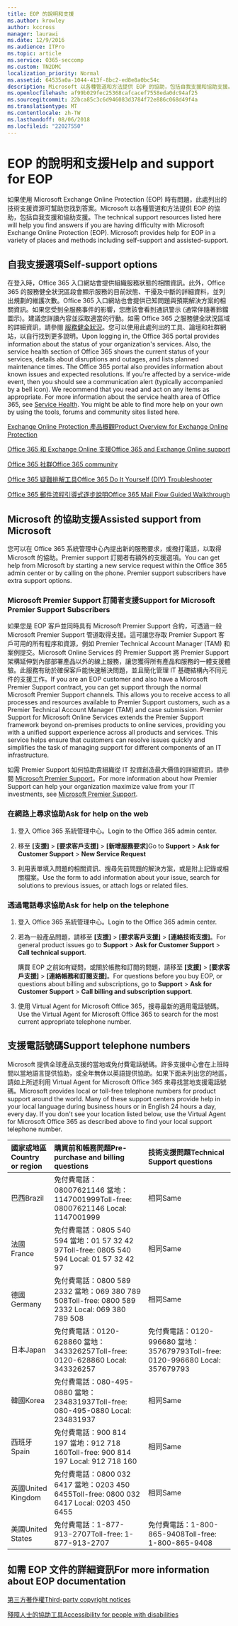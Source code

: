 ```yaml
---
title: EOP 的說明和支援
ms.author: krowley
author: kccross
manager: laurawi
ms.date: 12/9/2016
ms.audience: ITPro
ms.topic: article
ms.service: O365-seccomp
ms.custom: TN2DMC
localization_priority: Normal
ms.assetid: 64535a0a-1044-413f-8bc2-ed8e8a0bc54c
description: Microsoft 以各種管道和方法提供 EOP 的協助，包括自我支援和協助支援。
ms.openlocfilehash: af99b029fec25368cafcacef7558eda0dc94af25
ms.sourcegitcommit: 22bca85c3c6d946083d3784f72e886c068d49f4a
ms.translationtype: MT
ms.contentlocale: zh-TW
ms.lasthandoff: 08/06/2018
ms.locfileid: "22027550"
---
```

# <a name="help-and-support-for-eop"></a><span data-ttu-id="b9bff-103">EOP 的說明和支援</span><span class="sxs-lookup"><span data-stu-id="b9bff-103">Help and support for EOP</span></span>

<span data-ttu-id="b9bff-p101">如果使用 Microsoft Exchange Online Protection (EOP) 時有問題，此處列出的技術支援資源可幫助您找到答案。Microsoft 以各種管道和方法提供 EOP 的協助，包括自我支援和協助支援。</span><span class="sxs-lookup"><span data-stu-id="b9bff-p101">The technical support resources listed here will help you find answers if you are having difficulty with Microsoft Exchange Online Protection (EOP). Microsoft provides help for EOP in a variety of places and methods including self-support and assisted-support.</span></span> 
  
## <a name="self-support-options"></a><span data-ttu-id="b9bff-106">自我支援選項</span><span class="sxs-lookup"><span data-stu-id="b9bff-106">Self-support options</span></span>

<span data-ttu-id="b9bff-p102">在登入時，Office 365 入口網站會提供組織服務狀態的相關資訊。此外，Office 365 的服務健全狀況區段會顯示服務的目前狀態、干擾及中斷的詳細資料，並列出規劃的維護次數。Office 365 入口網站也會提供已知問題與預期解決方案的相關資訊。如果您受到全服務事件的影響，您應該會看到通訊警示 (通常伴隨著鈴鐺圖示)。建議您詳讀內容並採取適當的行動。如需 Office 365 之服務健全狀況區域的詳細資訊，請參閱 [服務健全狀況](https://go.microsoft.com/fwlink/?LinkId=394289)。您可以使用此處列出的工具、論壇和社群網站，以自行找到更多說明。</span><span class="sxs-lookup"><span data-stu-id="b9bff-p102">Upon logging in, the Office 365 portal provides information about the status of your organization's services. Also, the service health section of Office 365 shows the current status of your services, details about disruptions and outages, and lists planned maintenance times. The Office 365 portal also provides information about known issues and expected resolutions. If you're affected by a service-wide event, then you should see a communication alert (typically accompanied by a bell icon). We recommend that you read and act on any items as appropriate. For more information about the service health area of Office 365, see [Service Health](https://go.microsoft.com/fwlink/?LinkId=394289). You might be able to find more help on your own by using the tools, forums and community sites listed here.</span></span>
  
[<span data-ttu-id="b9bff-114">Exchange Online Protection 產品概觀</span><span class="sxs-lookup"><span data-stu-id="b9bff-114">Product Overview for Exchange Online Protection</span></span>](https://go.microsoft.com/fwlink/p/?LinkId=279912)
  
[<span data-ttu-id="b9bff-115">Office 365 和 Exchange Online 支援</span><span class="sxs-lookup"><span data-stu-id="b9bff-115">Office 365 and Exchange Online support</span></span>](https://go.microsoft.com/fwlink/?LinkId=299655)
  
[<span data-ttu-id="b9bff-116">Office 365 社群</span><span class="sxs-lookup"><span data-stu-id="b9bff-116">Office 365 community</span></span>](https://go.microsoft.com/fwlink/?LinkId=299656)
  
[<span data-ttu-id="b9bff-117">Office 365 疑難排解工具</span><span class="sxs-lookup"><span data-stu-id="b9bff-117">Office 365 Do It Yourself (DIY) Troubleshooter</span></span>](https://go.microsoft.com/fwlink/?LinkId=299657)
  
[<span data-ttu-id="b9bff-118">Office 365 郵件流程引導式逐步說明</span><span class="sxs-lookup"><span data-stu-id="b9bff-118">Office 365 Mail Flow Guided Walkthrough</span></span>](https://go.microsoft.com/fwlink/?LinkId=323470)
  
## <a name="assisted-support-from-microsoft"></a><span data-ttu-id="b9bff-119">Microsoft 的協助支援</span><span class="sxs-lookup"><span data-stu-id="b9bff-119">Assisted support from Microsoft</span></span>

<span data-ttu-id="b9bff-p103">您可以在 Office 365 系統管理中心內提出新的服務要求，或撥打電話，以取得 Microsoft 的協助。Premier support 訂閱者有額外的支援選項。</span><span class="sxs-lookup"><span data-stu-id="b9bff-p103">You can get help from Microsoft by starting a new service request within the Office 365 admin center or by calling on the phone. Premier support subscribers have extra support options.</span></span>
  
### <a name="support-for-microsoft-premier-support-subscribers"></a><span data-ttu-id="b9bff-122">Microsoft Premier Support 訂閱者支援</span><span class="sxs-lookup"><span data-stu-id="b9bff-122">Support for Microsoft Premier Support Subscribers</span></span>

<span data-ttu-id="b9bff-p104">如果您是 EOP 客戶並同時具有 Microsoft Premier Support 合約，可透過一般 Microsoft Premier Support 管道取得支援。這可讓您存取 Premier Support 客戶可用的所有程序和資源，例如 Premier Technical Account Manager (TAM) 和案例提交。Microsoft Online Services 的 Premier Support 將 Premier Support 架構延伸到內部部署產品以外的線上服務，讓您獲得所有產品和服務的一體支援體驗。此服務有助於確保客戶能快速解決問題，並且簡化管理 IT 基礎結構內不同元件的支援工作。</span><span class="sxs-lookup"><span data-stu-id="b9bff-p104">If you are an EOP customer and also have a Microsoft Premier Support contract, you can get support through the normal Microsoft Premier Support channels. This allows you to receive access to all processes and resources available to Premier Support customers, such as a Premier Technical Account Manager (TAM) and case submission. Premier Support for Microsoft Online Services extends the Premier Support framework beyond on-premises products to online services, providing you with a unified support experience across all products and services. This service helps ensure that customers can resolve issues quickly and simplifies the task of managing support for different components of an IT infrastructure.</span></span>
  
<span data-ttu-id="b9bff-127">如需 Premier Support 如何協助貴組織從 IT 投資創造最大價值的詳細資訊，請參閱 [Microsoft Premier Support](https://go.microsoft.com/fwlink/?LinkId=317437)。</span><span class="sxs-lookup"><span data-stu-id="b9bff-127">For more information about how Premier Support can help your organization maximize value from your IT investments, see [Microsoft Premier Support](https://go.microsoft.com/fwlink/?LinkId=317437).</span></span>
  
### <a name="ask-for-help-on-the-web"></a><span data-ttu-id="b9bff-128">在網路上尋求協助</span><span class="sxs-lookup"><span data-stu-id="b9bff-128">Ask for help on the web</span></span>

1. <span data-ttu-id="b9bff-129">登入 Office 365 系統管理中心。</span><span class="sxs-lookup"><span data-stu-id="b9bff-129">Login to the Office 365 admin center.</span></span>
    
2. <span data-ttu-id="b9bff-130">移至 **[支援]** \> **[要求客戶支援]** \> **[新增服務要求]**</span><span class="sxs-lookup"><span data-stu-id="b9bff-130">Go to **Support** \> **Ask for Customer Support** \> **New Service Request**</span></span>
    
3. <span data-ttu-id="b9bff-131">利用表單填入問題的相關資訊、搜尋先前問題的解決方案，或是附上記錄或相關檔案。</span><span class="sxs-lookup"><span data-stu-id="b9bff-131">Use the form to add information about your issue, search for solutions to previous issues, or attach logs or related files.</span></span>
    
### <a name="ask-for-help-on-the-telephone"></a><span data-ttu-id="b9bff-132">透過電話尋求協助</span><span class="sxs-lookup"><span data-stu-id="b9bff-132">Ask for help on the telephone</span></span>

1. <span data-ttu-id="b9bff-133">登入 Office 365 系統管理中心。</span><span class="sxs-lookup"><span data-stu-id="b9bff-133">Login to the Office 365 admin center.</span></span>
    
2. <span data-ttu-id="b9bff-134">若為一般產品問題，請移至 **[支援]** \> **[要求客戶支援]** \> **[連絡技術支援]**。</span><span class="sxs-lookup"><span data-stu-id="b9bff-134">For general product issues go to **Support** \> **Ask for Customer Support** \> **Call technical support**.</span></span>
    
    <span data-ttu-id="b9bff-135">購買 EOP 之前如有疑問，或關於帳務和訂閱的問題，請移至 **[支援]** \> **[要求客戶支援]** \> **[連絡帳務和訂閱支援]**。</span><span class="sxs-lookup"><span data-stu-id="b9bff-135">For questions before you buy EOP, or questions about billing and subscriptions, go to **Support** \> **Ask for Customer Support** \> **Call billing and subscription support**.</span></span>
    
3. <span data-ttu-id="b9bff-136">使用 Virtual Agent for Microsoft Office 365，搜尋最新的適用電話號碼。</span><span class="sxs-lookup"><span data-stu-id="b9bff-136">Use the Virtual Agent for Microsoft Office 365 to search for the most current appropriate telephone number.</span></span>
    
## <a name="support-telephone-numbers"></a><span data-ttu-id="b9bff-137">支援電話號碼</span><span class="sxs-lookup"><span data-stu-id="b9bff-137">Support telephone numbers</span></span>

<span data-ttu-id="b9bff-p105">Microsoft 提供全球產品支援的當地或免付費電話號碼。許多支援中心會在上班時間以當地語言提供協助，或全年無休以英語提供協助。如果下面未列出您的地區，請如上所述利用 Virtual Agent for Microsoft Office 365 來尋找當地支援電話號碼。</span><span class="sxs-lookup"><span data-stu-id="b9bff-p105">Microsoft provides local or toll-free telephone numbers for product support around the world. Many of these support centers provide help in your local language during business hours or in English 24 hours a day, every day. If you don't see your location listed below, use the Virtual Agent for Microsoft Office 365 as described above to find your local support telephone number.</span></span>
  
|<span data-ttu-id="b9bff-141">**國家或地區**</span><span class="sxs-lookup"><span data-stu-id="b9bff-141">**Country or region**</span></span>|<span data-ttu-id="b9bff-142">**購買前和帳務問題**</span><span class="sxs-lookup"><span data-stu-id="b9bff-142">**Pre-purchase and billing questions**</span></span>|<span data-ttu-id="b9bff-143">**技術支援問題**</span><span class="sxs-lookup"><span data-stu-id="b9bff-143">**Technical Support questions**</span></span>|
|:-----|:-----|:-----|
|<span data-ttu-id="b9bff-144">巴西</span><span class="sxs-lookup"><span data-stu-id="b9bff-144">Brazil</span></span>  <br/> |<span data-ttu-id="b9bff-145">免付費電話：08007621146          當地：1147001999</span><span class="sxs-lookup"><span data-stu-id="b9bff-145">Toll-free: 08007621146          Local: 1147001999</span></span>  <br/> |<span data-ttu-id="b9bff-146">相同</span><span class="sxs-lookup"><span data-stu-id="b9bff-146">Same</span></span>  <br/> |
|<span data-ttu-id="b9bff-147">法國</span><span class="sxs-lookup"><span data-stu-id="b9bff-147">France</span></span>  <br/> |<span data-ttu-id="b9bff-148">免付費電話：0805 540 594           當地：01 57 32 42 97</span><span class="sxs-lookup"><span data-stu-id="b9bff-148">Toll-free: 0805 540 594           Local: 01 57 32 42 97</span></span>  <br/> |<span data-ttu-id="b9bff-149">相同</span><span class="sxs-lookup"><span data-stu-id="b9bff-149">Same</span></span>  <br/> |
|<span data-ttu-id="b9bff-150">德國</span><span class="sxs-lookup"><span data-stu-id="b9bff-150">Germany</span></span>  <br/> |<span data-ttu-id="b9bff-151">免付費電話：0800 589 2332           當地：069 380 789 508</span><span class="sxs-lookup"><span data-stu-id="b9bff-151">Toll-free: 0800 589 2332           Local: 069 380 789 508</span></span>  <br/> |<span data-ttu-id="b9bff-152">相同</span><span class="sxs-lookup"><span data-stu-id="b9bff-152">Same</span></span>  <br/> |
|<span data-ttu-id="b9bff-153">日本</span><span class="sxs-lookup"><span data-stu-id="b9bff-153">Japan</span></span>  <br/> |<span data-ttu-id="b9bff-154">免付費電話：0120-628860          當地：343326257</span><span class="sxs-lookup"><span data-stu-id="b9bff-154">Toll-free: 0120-628860          Local: 343326257</span></span>  <br/> |<span data-ttu-id="b9bff-155">免付費電話：0120-996680          當地：357679793</span><span class="sxs-lookup"><span data-stu-id="b9bff-155">Toll-free: 0120-996680          Local: 357679793</span></span>  <br/> |
|<span data-ttu-id="b9bff-156">韓國</span><span class="sxs-lookup"><span data-stu-id="b9bff-156">Korea</span></span>  <br/> |<span data-ttu-id="b9bff-157">免付費電話：080-495-0880          當地：234831937</span><span class="sxs-lookup"><span data-stu-id="b9bff-157">Toll-free: 080-495-0880          Local: 234831937</span></span>  <br/> |<span data-ttu-id="b9bff-158">相同</span><span class="sxs-lookup"><span data-stu-id="b9bff-158">Same</span></span>  <br/> |
|<span data-ttu-id="b9bff-159">西班牙</span><span class="sxs-lookup"><span data-stu-id="b9bff-159">Spain</span></span>  <br/> |<span data-ttu-id="b9bff-160">免付費電話：900 814 197          當地：912 718 160</span><span class="sxs-lookup"><span data-stu-id="b9bff-160">Toll-free: 900 814 197          Local: 912 718 160</span></span>  <br/> |<span data-ttu-id="b9bff-161">相同</span><span class="sxs-lookup"><span data-stu-id="b9bff-161">Same</span></span>  <br/> |
|<span data-ttu-id="b9bff-162">英國</span><span class="sxs-lookup"><span data-stu-id="b9bff-162">United Kingdom</span></span>  <br/> |<span data-ttu-id="b9bff-163">免付費電話：0800 032 6417          當地：0203 450 6455</span><span class="sxs-lookup"><span data-stu-id="b9bff-163">Toll-free: 0800 032 6417          Local: 0203 450 6455</span></span>  <br/> |<span data-ttu-id="b9bff-164">相同</span><span class="sxs-lookup"><span data-stu-id="b9bff-164">Same</span></span>  <br/> |
|<span data-ttu-id="b9bff-165">美國</span><span class="sxs-lookup"><span data-stu-id="b9bff-165">United States</span></span>  <br/> |<span data-ttu-id="b9bff-166">免付費電話：1-877-913-2707</span><span class="sxs-lookup"><span data-stu-id="b9bff-166">Toll-free: 1-877-913-2707</span></span>  <br/> |<span data-ttu-id="b9bff-167">免付費電話：1-800-865-9408</span><span class="sxs-lookup"><span data-stu-id="b9bff-167">Toll-free: 1-800-865-9408</span></span>  <br/> |
   
## <a name="for-more-information-about-eop-documentation"></a><span data-ttu-id="b9bff-168">如需 EOP 文件的詳細資訊</span><span class="sxs-lookup"><span data-stu-id="b9bff-168">For more information about EOP documentation</span></span>

[<span data-ttu-id="b9bff-169">第三方著作權</span><span class="sxs-lookup"><span data-stu-id="b9bff-169">Third-party copyright notices</span></span>](third-party-copyright-notices.md)
  
[<span data-ttu-id="b9bff-170">殘障人士的協助工具</span><span class="sxs-lookup"><span data-stu-id="b9bff-170">Accessibility for people with disabilities</span></span>](accessibility-for-people-with-disabilities.md)
  

